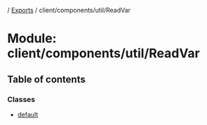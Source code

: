 [](../README.md) / [Exports](../modules.md) / client/components/util/ReadVar

# Module: client/components/util/ReadVar

## Table of contents

### Classes

- [default](../classes/client_components_util_readvar.default.md)
